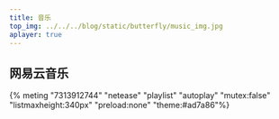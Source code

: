 ```yaml
---
title: 音乐
top_img: ../../../blog/static/butterfly/music_img.jpg
aplayer: true
---
```


## 网易云音乐


{% meting "7313912744" "netease" "playlist" "autoplay" "mutex:false" "listmaxheight:340px" "preload:none" "theme:#ad7a86"%}